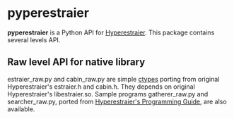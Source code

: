 # pyperestraier
**pyperestraier** is a Python API for [Hyperestraier](http://fallabs.com/hyperestraier/).
This package contains several levels API.

## Raw level API for native library
estraier_raw.py and cabin_raw.py are simple [ctypes](https://docs.python.org/2.7/library/ctypes.html) porting
from original Hyperestraier's estraier.h and cabin.h.
They depends on original Hyperestraier's libestraier.so.
Sample programs gatherer_raw.py and searcher_raw.py,
ported from [Hyperestraier's Programming Guide](http://fallabs.com/hyperestraier/pguide-en.html),
are also available.
